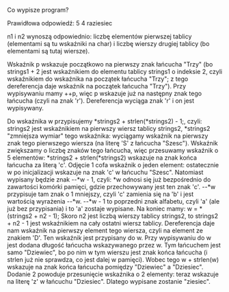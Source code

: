 Co wypisze program?

Prawidłowa odpowiedź: 5 4 raziesiec

n1 i n2 wynoszą odpowiednio: liczbę elementów pierwszej tablicy (elementami są tu wskaźniki na char) i liczbę wierszy drugiej tablicy (bo elementami są tutaj wiersze).

Wskaźnik p wskazuje początkowo na pierwszy znak łańcucha "Trzy" (bo strings1 + 2 jest wskaźnikiem do elementu tablicy strings1 o indeksie 2, czyli wskaźnikiem do wskaźnika na początek łańcucha "Trzy"; z tego dereferencja daje wskaźnik na początek łańcucha "Trzy"). Przy wypisywaniu mamy ++p, więc p wskazuje już na następny znak tego łańcucha (czyli na znak 'r'). Dereferencja wyciąga znak 'r' i on jest wypisywany.

Do wskaźnika w przypisujemy *strings2 + strlen(*strings2) - 1;, czyli:
strings2 jest wskaźnikiem na pierwszy wiersz tablicy strings2,
*strings2 "zmniejsza wymiar" tego wskaźnika: wyciągamy wskaźnik na pierwszy znak tego pierwszego wiersza (na literę 'S' z łańcucha "Szesc").
Wskaźnik zwiększamy o liczbę znaków tego łańcucha, więc przesuwamy wskaźnik o 5 elementów: *strings2 + strlen(*strings2) wskazuje na znak końca łańcucha za literą 'c'.
Odjęcie 1 cofa wskaźnik o jeden element: ostatecznie w po inicjalizacji wskazuje na znak 'c' w łańcuchu "Szesc".
Natomiast wypisany będzie znak --*w - 1, czyli:
*w odnosi się już bezpośrednio do zawartości komórki pamięci, gdzie przechowywany jest ten znak 'c'.
--*w przypisuje tam znak o 1 mniejszy, czyli 'c' zamienia się na 'b' i jest wartością wyrażenia --*w.
--*w - 1 to poprzedni znak alfabetu, czyli 'a' (ale już bez przypisania) i to 'a' zostaje wypisane.
Na koniec mamy:
w = *(strings2 + n2 - 1);
Skoro n2 jest liczbą wierszy tablicy strings2, to strings2 + n2 - 1 jest wskaźnikiem na cały ostatni wiersz tablicy. Dereferencja daje nam wskaźnik na pierwszy element tego wiersza, czyli na element ze znakiem 'D'. Ten wskaźnik jest przypisany do w.
Przy wypisywaniu do w jest dodana długość łańcucha wskazywanego przez w. Tym łańcuchem jest samo "Dziewiec", bo po nim w tym wierszu jest znak końca łańcucha (i strlen już nie sprawdza, co jest dalej w pamięci). Wobec tego w + strlen(w) wskazuje na znak końca łańcucha pomiędzy "Dziewiec" a "Dziesiec". Dodanie 2 powoduje przesunięcie wskaźnika o 2 elementy: teraz wskazuje na literę 'z' w łańcuchu "Dziesiec". Dlatego wypisane zostanie "ziesiec".
